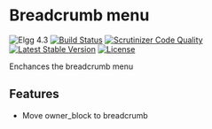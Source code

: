 Breadcrumb menu
===============

![Elgg 4.3](https://img.shields.io/badge/Elgg-4.3-green.svg)
[![Build Status](https://scrutinizer-ci.com/g/ColdTrick/breadcrumb_menu/badges/build.png?b=master)](https://scrutinizer-ci.com/g/ColdTrick/breadcrumb_menu/build-status/master)
[![Scrutinizer Code Quality](https://scrutinizer-ci.com/g/ColdTrick/breadcrumb_menu/badges/quality-score.png?b=master)](https://scrutinizer-ci.com/g/ColdTrick/breadcrumb_menu/?branch=master)
[![Latest Stable Version](https://poser.pugx.org/coldtrick/breadcrumb_menu/v/stable.svg)](https://packagist.org/packages/coldtrick/breadcrumb_menu)
[![License](https://poser.pugx.org/coldtrick/breadcrumb_menu/license.svg)](https://packagist.org/packages/coldtrick/breadcrumb_menu)

Enchances the breadcrumb menu

Features
--------

- Move owner_block to breadcrumb

